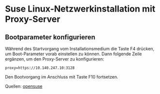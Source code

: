 # Suse Linux-Netzwerkinstallation mit Proxy-Server

## Bootparameter konfigurieren

Während des Startvorgang vom Installationsmedium die Taste F4 drücken, um Boot-Parameter vorab einstellen zu können. Dann folgende Zeile ergänzen,
um den Proxy-Server zu konfigurieren:
```
proxy=https://10.140.247.10:3128
```
Den Bootvorgang im Anschluss mit Taste F10 fortsetzen.

Quellen:
[opensuse](https://doc.opensuse.org/documentation/leap/startup/html/book-startup/cha-boot-parameters.html#sec-boot-parameters-advanced-proxy)
